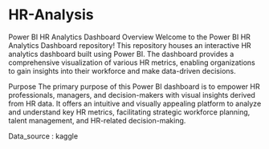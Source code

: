 # HR-Analysis

Power BI HR Analytics Dashboard
Overview
Welcome to the Power BI HR Analytics Dashboard repository! This repository houses an interactive HR analytics dashboard built using Power BI. The dashboard provides a comprehensive visualization of various HR metrics, enabling organizations to gain insights into their workforce and make data-driven decisions.

Purpose
The primary purpose of this Power BI dashboard is to empower HR professionals, managers, and decision-makers with visual insights derived from HR data. It offers an intuitive and visually appealing platform to analyze and understand key HR metrics, facilitating strategic workforce planning, talent management, and HR-related decision-making.

Data_source : kaggle
